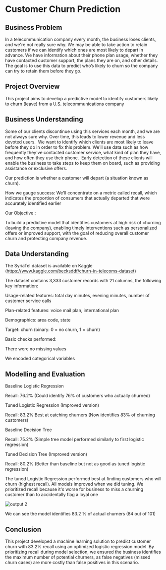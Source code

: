# Customer Churn Prediction

## Business Problem

In a telecommunication company every month, the business loses clients, and we're not really sure why.  We may be able to take action to retain customers if we can identify which ones are most likely to depart in advance.  We have information about their phone plan usage, whether they have contacted customer support, the plans they are on, and other details.  The goal is to use this data to predict who’s likely to churn so the company can try to retain them before they go.

## Project Overview

This project aims to develop a predictive model to identify customers likely to churn (leave) from a U.S. telecommunications company

## Business Understanding

Some of our clients discontinue using this services each month, and we are not always sure why.  Over time, this leads to lower revenue and less devoted users.  We want to identify which clients are most likely to leave before they do in order to fix this problem.  We'll use data such as how frequently they've contacted customer service, what kind of plan they have, and how often they use their phone.  Early detection of these clients will enable the business to take steps to keep them on board, such as providing assistance or exclusive offers.

 Our prediction is whether a customer will depart (a situation known as churn).

 How we gauge success: We'll concentrate on a metric called recall, which indicates the proportion of consumers that actually departed that were accurately identified earlier

Our Objective : 

To build a predictive model that identifies customers at high risk of churning (leaving the company), enabling timely interventions such as personalized offers or improved support, with the goal of reducing overall customer churn and protecting company revenue.

## Data Understanding

The SyriaTel dataset is available on Kaggle (https://www.kaggle.com/becksddf/churn-in-telecoms-dataset)

The dataset contains 3,333 customer records with 21 columns, the following key information:

Usage-related features: total day minutes, evening minutes, number of customer service calls

Plan-related features: voice mail plan, international plan

Demographics: area code, state

Target: churn (binary: 0 = no churn, 1 = churn)

Basic checks performed:

There were no missing values

We encoded categorical variables

## Modelling and Evaluation

Baseline Logistic Regression

Recall: 76.2%
(Could identify 76% of customers who actually churned)

Tuned Logistic Regression (Improved version)

Recall: 83.2%  Best at catching churners
(Now identifies 83% of churning customers)

Baseline Decision Tree

Recall: 75.2%
(Simple tree model performed similarly to first logistic regression)

Tuned Decision Tree (Improved version)

Recall: 80.2%
(Better than baseline but not as good as tuned logistic regression)

The tuned Logistic Regression performed best at finding customers who will churn (highest recall). All models improved when we did tuning. We prioritized recall because it's worse for business to miss a churning customer than to accidentally flag a loyal one


![output 2](https://github.com/user-attachments/assets/e21efcc1-11cc-4bce-8d80-a80a47a44f88)

We can see the model identifies 83.2 % of actual churners (84 out of 101)


## Conclusion
This project developed a machine learning solution to predict customer churn with 83.2% recall using an optimized logistic regression model. By prioritizing recall during model selection, we ensured the business identifies the maximum number of potential churners, as false negatives (missed churn cases) are more costly than false positives in this scenario.
